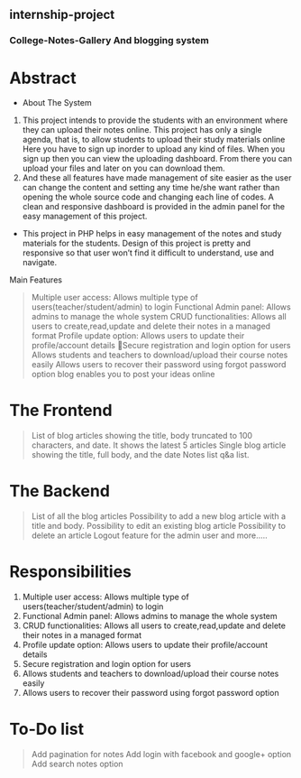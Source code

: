 ## internship-project

                                                      

### College-Notes-Gallery And blogging system
# Abstract
* About The System
1. This project intends to provide the students with an environment where they can upload their notes online. This project has only a single agenda, that is, to allow students to upload their study materials online Here you have to sign up inorder to upload any kind of files. When you sign up then you can view the uploading dashboard. From there you can upload your files and later on you can download them.
2. And these all features have made management of site easier as the user can change the content and setting any time he/she want rather than opening the whole source code and changing each line of codes. A clean and responsive dashboard is provided in the admin panel for the easy management of this project.
* This project in PHP helps in easy management of the notes and study materials for the students. Design of this project is pretty and responsive so that user won’t find it difficult to understand, use and navigate.

Main Features
> Multiple user access: Allows multiple type of users(teacher/student/admin) to login
> Functional Admin panel: Allows admins to manage the whole system
>CRUD functionalities: Allows all users to create,read,update and delete their notes in a managed format
>Profile update option: Allows users to update their profile/account details
>Secure registration and login option for users
>Allows students and teachers to download/upload their course notes easily
>Allows users to recover their password using forgot password option
>blog  enables you to post your ideas online
# The Frontend
>List of blog articles showing the title, body truncated to 100 characters, and date. It shows the latest 5 articles
>Single blog article showing the title, full body, and the date
>Notes list
>q&a list.
# The Backend
>List of all the blog articles
>Possibility to add a new blog article with a title and body.
>Possibility to edit an existing blog article
>Possibility to delete an article
>Logout feature for the admin user
and more.....
# Responsibilities
1. Multiple user access: Allows multiple type of users(teacher/student/admin) to login
2. Functional Admin panel: Allows admins to manage the whole system
3. CRUD functionalities: Allows all users to create,read,update and delete their notes in a managed format
4. Profile update option: Allows users to update their profile/account details
5. Secure registration and login option for users
6. Allows students and teachers to download/upload their course notes easily
7. Allows users to recover their password using forgot password option
# To-Do list
>Add pagination for notes
>Add login with facebook and google+ option
>Add search notes option

